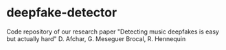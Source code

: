 # deepfake-detector
Code repository of our research paper "Detecting music deepfakes is easy but actually hard" D. Afchar, G. Meseguer Brocal, R. Hennequin
